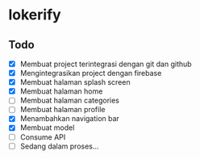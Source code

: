 # lokerify

## Todo

- [x] Membuat project terintegrasi dengan git dan github
- [x] Mengintegrasikan project dengan firebase
- [x] Membuat halaman splash screen
- [x] Membuat halaman home
- [ ] Membuat halaman categories
- [ ] Membuat halaman profile
- [x] Menambahkan navigation bar
- [x] Membuat model
- [ ] Consume API
- [ ] Sedang dalam proses...
